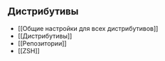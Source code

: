 ## Дистрибутивы
- [[Общие настройки для всех дистрибутивов]]
- [[Дистрибутивы]]
- [[Репозитории]]
- [[ZSH]]